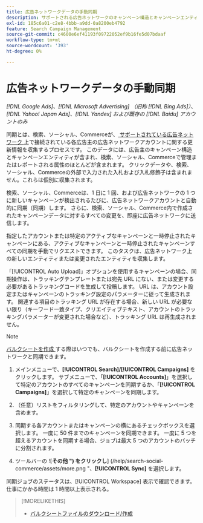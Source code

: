 ```yaml
---
title: 広告ネットワークデータの手動同期
description: サポートされる広告ネットワークのキャンペーン構造とキャンペーンエンティティの同期を手動でトリガーする方法について説明します。
exl-id: 185c6a01-c2e8-4bbb-a9dd-0a8200eb4792
feature: Search Campaign Management
source-git-commit: c4600e6ef41193f09722052ef9b16fe5d07bdaaf
workflow-type: tm+mt
source-wordcount: '393'
ht-degree: 0%

---
```


# 広告ネットワークデータの手動同期

*[!DNL Google Ads]、[!DNL Microsoft Advertising] （旧称 [!DNL Bing Ads]）、[!DNL Yahoo! Japan Ads]、[!DNL Yandex] および既存の [!DNL Baidu] アカウントのみ*

同期とは、検索、ソーシャル、Commerceが、[ サポートされている広告ネットワーク ](/help/search-social-commerce/introduction/supported-inventory.md) 上で接続されている各広告主の広告ネットワークアカウントに関する更新情報を収集するプロセスです。 このデータには、広告主のキャンペーン構造とキャンペーンエンティティが含まれ、検索、ソーシャル、Commerceで管理またはレポートされる属性のほとんどが含まれます。 クリックデータや、検索、ソーシャル、Commerceの外部で入力された入札および入札修飾子は含まれません。これらは個別に収集されます。

検索、ソーシャル、Commerceは、1 日に 1 回、および広告ネットワークの 1 つに新しいキャンペーンが検出されるたびに、広告ネットワークアカウントと自動的に同期（同期）します。 さらに、検索、ソーシャル、Commerce内で作成されたキャンペーンデータに対するすべての変更を、即座に広告ネットワークに送信します。

指定したアカウントまたは特定のアクティブなキャンペーンと一時停止されたキャンペーンにある、アクティブなキャンペーンと一時停止されたキャンペーンすべての同期を手動でリクエストできます。 このタスクは、広告ネットワーク上の新しいエンティティまたは変更されたエンティティを収集します。

「[!UICONTROL Auto Upload]」オプションを使用するキャンペーンの場合、同期操作は、トラッキングテンプレートまたは宛先 URL にない、または変更する必要があるトラッキングコードを生成して投稿します。 URL は、アカウント設定またはキャンペーンのトラッキング設定のパラメーターに従って生成されます。 関連する項目のトラッキング URL が存在する場合、新しい URL が必要ない限り（キーワード一致タイプ、クリエイティブテキスト、アカウントのトラッキングパラメーターが変更された場合など）、トラッキング URL は再生成されません。

>[!NOTE]
>
>[ バルクシートを作成 ](/help/search-social-commerce/campaign-management/bulksheets/bulksheet-download.md) する際はいつでも、バルクシートを作成する前に広告ネットワークと同期できます。

1. メインメニューで、**[!UICONTROL Search]/[!UICONTROL Campaigns]** をクリックします。 サブメニューで、「**[!UICONTROL Accounts]**」を選択して特定のアカウントのすべてのキャンペーンを同期するか、「**[!UICONTROL Campaigns]**」を選択して特定のキャンペーンを同期します。

1. （任意）リストをフィルタリングして、特定のアカウントやキャンペーンを含めます。

1. 同期する各アカウントまたはキャンペーンの横にあるチェックボックスを選択します。 一度に 50 件までのキャンペーンを同期できます。 一度に 5 つを超えるアカウントを同期する場合、ジョブは最大 5 つのアカウントのバッチに分割されます。

1. ツールバーの ![**その他 ") をクリックし**] (/help/search-social-commerce/assets/more.png "、**[!UICONTROL Sync]** を選択します。

同期ジョブのステータスは、[!UICONTROL Workspace] 表示で確認できます。 仕事にかかる時間は
1 時間以上表示される。

>[!MORELIKETHIS]
>
>* [ バルクシートファイルのダウンロード/作成 ](/help/search-social-commerce/campaign-management/bulksheets/bulksheet-download.md)
